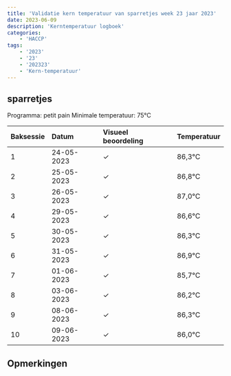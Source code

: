 ```yaml
---
title: 'Validatie kern temperatuur van sparretjes week 23 jaar 2023'
date: 2023-06-09
description: 'Kerntemperatuur logboek'
categories:
    - 'HACCP'
tags:
    - '2023'
    - '23'
    - '202323'
    - 'Kern-temperatuur'
---
```


## sparretjes

Programma: petit pain
Minimale temperatuur: 75°C

| Baksessie | Datum | Visueel beoordeling | Temperatuur |
|:---|:---|:---|:---|
| 1 | 24-05-2023 | &check; | 86,3°C |
| 2 | 25-05-2023 | &check; | 86,8°C |
| 3 | 26-05-2023 | &check; | 87,0°C |
| 4 | 29-05-2023 | &check; | 86,6°C |
| 5 | 30-05-2023 | &check; | 86,3°C |
| 6 | 31-05-2023 | &check; | 86,9°C |
| 7 | 01-06-2023 | &check; | 85,7°C |
| 8 | 03-06-2023 | &check; | 86,2°C |
| 9 | 08-06-2023 | &check; | 86,3°C |
| 10 | 09-06-2023 | &check; | 86,0°C |

## Opmerkingen


